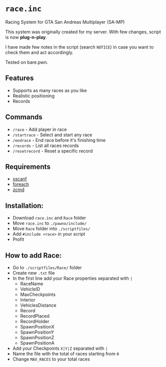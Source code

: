 # `race.inc`

Racing System for GTA San Andreas Multiplayer (SA-MP)

This system was originally created for my server. With few changes, script is now **plug-n-play**.

I have made few notes in the script (search `NOTICE`) in case you want to check them and act accordingly.

Tested on bare.pwn.

## Features

- Supports as many races as you like
- Realistic positioning
- Records

## Commands
- `/race` - Add player in race
- `/startrace` - Select and start any race
- `/endrace` - End race before it's finishing time
- `/records` - List all races records
- `/resetrecord` - Reset a specific record
  
## Requirements

- [sscanf](https://github.com/maddinat0r/sscanf/releases)
- [foreach](https://github.com/karimcambridge/SAMP-foreach)
- [zcmd](https://pastebin.com/SbJc7iXa)
  
## Installation:

- Download `race.inc` and `Race` folder
- Move `race.inc` to `./pawno/include/` 
- Move `Race` folder into `./scriptfiles/`
- Add `#include <race>` in your script
- Profit
	
 ## How to add Race:
 
- Go to `./scriptfiles/Race/` folder
- Create new `.txt` file
- In the first line add your Race properties separated with `|` 
	- RaceName
	- VehicleID
	- MaxCheckpoints
	- Interior
	- VehiclesDistance
	- Record
	- RecordPlaced
	- RecordHolder
	- SpawnPositionX
	- SpawnPositionY
	- SpawnPositionZ
	- SpawnPositionA
- Add your Checkpoints `X|Y|Z` separated with `|`
- Name the file with the total of races starting from `0`
- Change `MAX_RACES` to your total races
